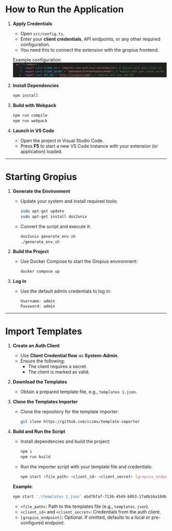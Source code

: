 # How to Run the Application

1. **Apply Credentials**
   - Open `src/config.ts`.
   - Enter your **client credentials**, API endpoints, or any other required configuration.
   - You need this to connect the extension with the gropius frontend.

   Example configuration:
   ![Example configuration for config.ts](./assets/image-18.png)

2. **Install Dependencies**
   ```bash
   npm install
   ```

3. **Build with Webpack**
   ```bash
   npm run compile
   npm run webpack
   ```

4. **Launch in VS Code**
   - Open the project in Visual Studio Code.
   - Press **F5** to start a new VS Code instance with your extension (or application) loaded.

---

# Starting Gropius

1. **Generate the Environment**
   - Update your system and install required tools:
     ```bash
     sudo apt-get update
     sudo apt-get install dos2unix
     ```
   - Convert the script and execute it:
     ```bash
     dos2unix generate_env.sh
     ./generate_env.sh
     ```

2. **Build the Project**
   - Use Docker Compose to start the Gropius environment:
     ```bash
     docker compose up
     ```

3. **Log In**
   - Use the default admin credentials to log in:
     ```
     Username: admin
     Password: admin
     ```

---

# Import Templates

1. **Create an Auth Client**
   - Use **Client Credential flow** as **System-Admin**.
   - Ensure the following:
     - The client requires a secret.
     - The client is marked as valid.

2. **Download the Templates**
   - Obtain a prepared template file, e.g., `templates 1.json`.

3. **Clone the Templates Importer**
   - Clone the repository for the template importer:
     ```bash
     git clone https://github.com/ccims/template-importer
     ```

4. **Build and Run the Script**
   - Install dependencies and build the project:
     ```bash
     npm i
     npm run build
     ```
   - Run the importer script with your template file and credentials:
     ```bash
     npm start <file_path> <client_id> <client_secret> [gropius_endpoint]
     ```
   **Example**:
   ```bash
   npm start '.\templates 1.json' ebd7bfaf-7136-4549-b0b3-17a8b16a104b 9755d60ecd5ee8d94f10b293cd8bba
   ```

   - `<file_path>`: Path to the templates file (e.g., `templates.json`).
   - `<client_id>` and `<client_secret>`: Credentials from the auth client.
   - `[gropius_endpoint]`: Optional. If omitted, defaults to a local or pre-configured endpoint.
